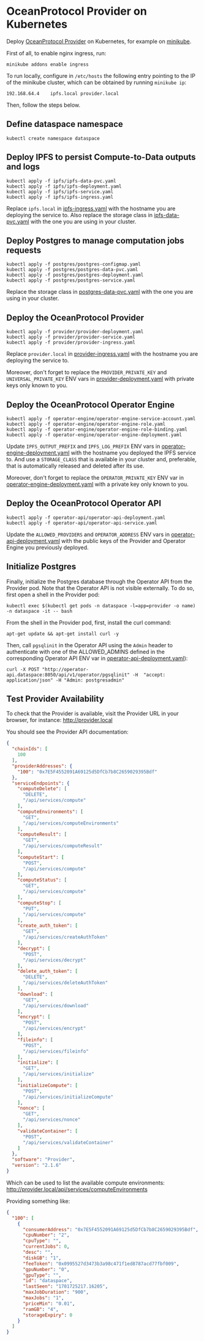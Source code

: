 # OceanProtocol Provider on Kubernetes

Deploy [OceanProtocol Provider](https://docs.oceanprotocol.com/developers/provider) on Kubernetes, for example on [minikube](https://minikube.sigs.k8s.io/docs/start/).

First of all, to enable nginx ingress, run:

```shell
minikube addons enable ingress
```

To run locally, configure in `/etc/hosts` the following entry pointing to the IP of the minikube cluster, which can be obtained by running `minikube ip`:

```
192.168.64.4    ipfs.local provider.local
```

Then, follow the steps below.

## Define dataspace namespace

```shell
kubectl create namespace dataspace
```

## Deploy IPFS to persist Compute-to-Data outputs and logs

```shell
kubectl apply -f ipfs/ipfs-data-pvc.yaml 
kubectl apply -f ipfs/ipfs-deployment.yaml
kubectl apply -f ipfs/ipfs-service.yaml
kubectl apply -f ipfs/ipfs-ingress.yaml
```

Replace `ipfs.local` in [ipfs-ingress.yaml](ipfs/ipfs-ingress.yaml) with the hostname you are deploying the service to. Also replace the storage class in [ipfs-data-pvc.yaml](ipfs/ipfs-data-pvc.yaml) with the one you are using in your cluster.

## Deploy Postgres to manage computation jobs requests

```shell
kubectl apply -f postgres/postgres-configmap.yaml
kubectl apply -f postgres/postgres-data-pvc.yaml 
kubectl apply -f postgres/postgres-deployment.yaml
kubectl apply -f postgres/postgres-service.yaml
```

Replace the storage class in [postgres-data-pvc.yaml](postgres/postgres-data-pvc.yaml) with the one you are using in your cluster.

## Deploy the OceanProtocol Provider

```shell
kubectl apply -f provider/provider-deployment.yaml
kubectl apply -f provider/provider-service.yaml
kubectl apply -f provider/provider-ingress.yaml
```

Replace `provider.local` in [provider-ingress.yaml](provider/provider-ingress.yaml) with the hostname you are deploying the service to. 

Moreover, don't forget to replace the `PROVIDER_PRIVATE_KEY` and `UNIVERSAL_PRIVATE_KEY` ENV vars in [provider-deployment.yaml](provider/provider-deployment.yaml) with private keys only known to you.

## Deploy the OceanProtocol Operator Engine

```shell
kubectl apply -f operator-engine/operator-engine-service-account.yaml
kubectl apply -f operator-engine/operator-engine-role.yaml
kubectl apply -f operator-engine/operator-engine-role-binding.yaml
kubectl apply -f operator-engine/operator-engine-deployment.yaml
```

Update `IPFS_OUTPUT_PREFIX` and `IPFS_LOG_PREFIX` ENV vars in [operator-engine-deployment.yaml](operator-engine/operator-engine-deployment.yaml) with the hostname you deployed the IPFS service to. And use a `STORAGE_CLASS` that is available in your cluster and, preferable, that is automatically released and deleted after its use.

Moreover, don't forget to replace the `OPERATOR_PRIVATE_KEY` ENV var in [operator-engine-deployment.yaml](operator-engine/operator-engine-deployment.yaml) with a private key only known to you.

## Deploy the OceanProtocol Operator API

```shell
kubectl apply -f operator-api/operator-api-deployment.yaml
kubectl apply -f operator-api/operator-api-service.yaml
```

Update the `ALLOWED_PROVIDERS` and `OPERATOR_ADDRESS` ENV vars in [operator-api-deployment.yaml](operator-api/operator-api-deployment.yaml) with the public keys of the Provider and Operator Engine you previously deployed.

## Initialize Postgres

Finally, initialize the Postgres database through the Operator API from the Provider pod. Note that the Operator API is not visible externally. To do so, first open a shell in the Provider pod:

```shell
kubectl exec $(kubectl get pods -n dataspace -l=app=provider -o name) -n dataspace -it -- bash
```

From the shell in the Provider pod, first, install the curl command:

```shell
apt-get update && apt-get install curl -y
```

Then, call `pgsqlinit` in the Operator API using the `Admin` header to authenticate with one of the ALLOWED_ADMINS defined in the corresponding Operator API ENV var in [operator-api-deployment.yaml](operator-api/operator-api-deployment.yaml)):

```shell
curl -X POST "http://operator-api.dataspace:8050/api/v1/operator/pgsqlinit" -H  "accept: application/json" -H "Admin: postgresadmin"
```

## Test Provider Availability

To check that the Provider is available, visit the Provider URL in your browser, for instance:
http://provider.local

You should see the Provider API documentation:

```json
{
  "chainIds": [
    100
  ],
  "providerAddresses": {
    "100": "0x7E5F4552091A69125d5DfCb7b8C2659029395Bdf"
  },
  "serviceEndpoints": {
    "computeDelete": [
      "DELETE",
      "/api/services/compute"
    ],
    "computeEnvironments": [
      "GET",
      "/api/services/computeEnvironments"
    ],
    "computeResult": [
      "GET",
      "/api/services/computeResult"
    ],
    "computeStart": [
      "POST",
      "/api/services/compute"
    ],
    "computeStatus": [
      "GET",
      "/api/services/compute"
    ],
    "computeStop": [
      "PUT",
      "/api/services/compute"
    ],
    "create_auth_token": [
      "GET",
      "/api/services/createAuthToken"
    ],
    "decrypt": [
      "POST",
      "/api/services/decrypt"
    ],
    "delete_auth_token": [
      "DELETE",
      "/api/services/deleteAuthToken"
    ],
    "download": [
      "GET",
      "/api/services/download"
    ],
    "encrypt": [
      "POST",
      "/api/services/encrypt"
    ],
    "fileinfo": [
      "POST",
      "/api/services/fileinfo"
    ],
    "initialize": [
      "GET",
      "/api/services/initialize"
    ],
    "initializeCompute": [
      "POST",
      "/api/services/initializeCompute"
    ],
    "nonce": [
      "GET",
      "/api/services/nonce"
    ],
    "validateContainer": [
      "POST",
      "/api/services/validateContainer"
    ]
  },
  "software": "Provider",
  "version": "2.1.6"
}
```

Which can be used to list the available compute environments:
http://provider.local/api/services/computeEnvironments

Providing something like:

```json
{
  "100": [
    {
      "consumerAddress": "0x7E5F4552091A69125d5DfCb7b8C2659029395Bdf",
      "cpuNumber": "2",
      "cpuType": "",
      "currentJobs": 0,
      "desc": "",
      "diskGB": "1",
      "feeToken": "0x0995527d3473b3a98c471f1ed8787acd77fbf009",
      "gpuNumber": "0",
      "gpuType": "",
      "id": "dataspace",
      "lastSeen": "1701725217.16205",
      "maxJobDuration": "900",
      "maxJobs": "1",
      "priceMin": "0.01",
      "ramGB": "4",
      "storageExpiry": 0
    }
  ]
}
```
